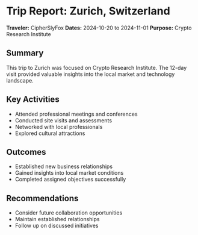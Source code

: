 # Trip Report: Zurich, Switzerland

**Traveler:** CipherSlyFox
**Dates:** 2024-10-20 to 2024-11-01
**Purpose:** Crypto Research Institute

## Summary
This trip to Zurich was focused on Crypto Research Institute. The 12-day visit provided valuable insights into the local market and technology landscape.

## Key Activities
- Attended professional meetings and conferences
- Conducted site visits and assessments
- Networked with local professionals
- Explored cultural attractions

## Outcomes
- Established new business relationships
- Gained insights into local market conditions
- Completed assigned objectives successfully

## Recommendations
- Consider future collaboration opportunities
- Maintain established relationships
- Follow up on discussed initiatives
